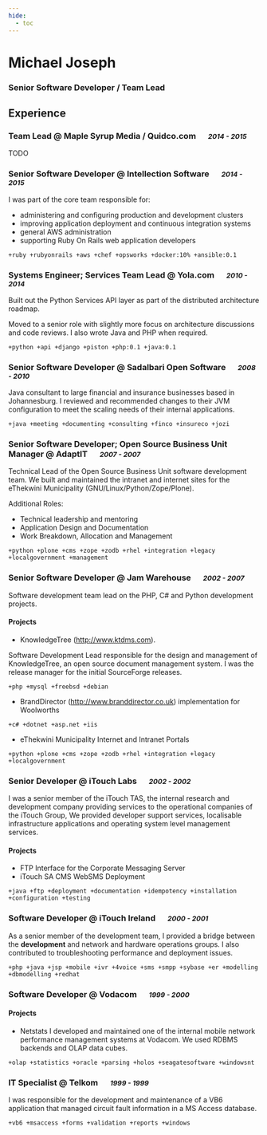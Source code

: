 ```yaml
---
hide:
  - toc
---
```

# Michael Joseph

### Senior Software Developer / Team Lead

<!-- {% tech-xp %} -->

## Experience
<!-- timeline -->
### Team Lead @ Maple Syrup Media / Quidco.com &emsp; <small>*2014 - 2015*</small>

TODO

### Senior Software Developer @ Intellection Software &emsp; <small>*2014 - 2015*</small>

I was part of the core team responsible for:
- administering and configuring production and development clusters
- improving application deployment and continuous integration systems
- general AWS administration
- supporting Ruby On Rails web application developers

`+ruby +rubyonrails +aws +chef +opsworks +docker:10% +ansible:0.1`

### Systems Engineer; Services Team Lead @ Yola.com &emsp; <small>*2010 - 2014*</small>

Built out the Python Services API layer as part of the distributed architecture
roadmap.

Moved to a senior role with slightly more focus on architecture discussions and code reviews.
I also wrote Java and PHP when required.

`+python +api +django +piston +php:0.1 +java:0.1`

### Senior Software Developer @ Sadalbari Open Software &emsp; <small>*2008 - 2010*</small>

Java consultant to large financial and insurance businesses based in Johannesburg.
I reviewed and recommended changes to their JVM configuration to meet the
scaling needs of their internal applications.

`+java +meeting +documenting +consulting +finco +insureco +jozi`

### Senior Software Developer; Open Source Business Unit Manager @ AdaptIT &emsp; <small>*2007 - 2007*</small>

Technical Lead of the Open Source Business Unit software development team.
We built and maintained the intranet and internet sites for the eThekwini
Municipality (GNU/Linux/Python/Zope/Plone).

Additional Roles:
- Technical leadership and mentoring
- Application Design and Documentation
- Work Breakdown, Allocation and Management

`+python +plone +cms +zope +zodb +rhel +integration +legacy +localgovernment +management`

### Senior Software Developer @ Jam Warehouse &emsp; <small>*2002 - 2007*</small>

Software development team lead on the PHP, C# and Python development projects.

#### Projects

- KnowledgeTree (http://www.ktdms.com).

Software Development Lead responsible for the design and management of KnowledgeTree,
an open source document management system.
I was the release manager for the initial SourceForge releases.

`+php +mysql +freebsd +debian`

- BrandDirector (http://www.branddirector.co.uk) implementation for Woolworths

`+c# +dotnet +asp.net +iis`

- eThekwini Municipality Internet and Intranet Portals

`+python +plone +cms +zope +zodb +rhel +integration +legacy +localgovernment`

### Senior Developer @ iTouch Labs &emsp; <small>*2002 - 2002*</small>

I was a senior member of the iTouch TAS, the internal research and development
company providing services to the operational companies of the iTouch Group,
We provided developer support services, localisable infrastructure applications
and operating system level management services.

#### Projects

- FTP Interface for the Corporate Messaging Server
- iTouch SA CMS WebSMS Deployment

`+java +ftp +deployment +documentation +idempotency +installation +configuration +testing`

### Software Developer @ iTouch Ireland &emsp; <small>*2000 - 2001*</small>

As a senior member of the development team, I provided a bridge between
the **development** and network and hardware operations groups.
I also contributed to troubleshooting performance and deployment issues.

`+php +java +jsp +mobile +ivr +4voice +sms +smpp +sybase +er +modelling +dbmodelling +redhat`

### Software Developer @ Vodacom &emsp; <small>*1999 - 2000*</small>

#### Projects

- Netstats
I developed and maintained one of the internal mobile network performance
management systems at Vodacom. We used RDBMS backends and OLAP data cubes.

`+olap +statistics +oracle +parsing +holos +seagatesoftware +windowsnt`

### IT Specialist @ Telkom &emsp; <small>*1999 - 1999*</small>

I was responsible for the development and maintenance of a VB6 application
that managed circuit fault information in a MS Access database.

`+vb6 +msaccess +forms +validation +reports +windows`